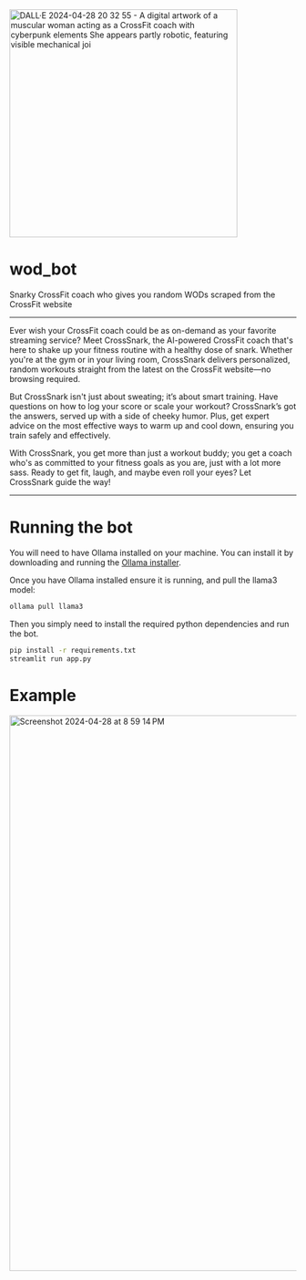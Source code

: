 <img width="400" alt="DALL·E 2024-04-28 20 32 55 - A digital artwork of a muscular woman acting as a CrossFit coach with cyberpunk elements  She appears partly robotic, featuring visible mechanical joi" src="https://github.com/scaryPonens/wod_bot/assets/165761/ecdf37fd-e25b-489f-8b0e-16362a54c865" />

# wod_bot

Snarky CrossFit coach who gives you random WODs scraped from the CrossFit website

---

Ever wish your CrossFit coach could be as on-demand as your favorite streaming service? Meet CrossSnark, the AI-powered CrossFit coach that's here to shake up your fitness routine with a healthy dose of snark. Whether you're at the gym or in your living room, CrossSnark delivers personalized, random workouts straight from the latest on the CrossFit website—no browsing required.

But CrossSnark isn't just about sweating; it’s about smart training. Have questions on how to log your score or scale your workout? CrossSnark’s got the answers, served up with a side of cheeky humor. Plus, get expert advice on the most effective ways to warm up and cool down, ensuring you train safely and effectively.

With CrossSnark, you get more than just a workout buddy; you get a coach who's as committed to your fitness goals as you are, just with a lot more sass. Ready to get fit, laugh, and maybe even roll your eyes? Let CrossSnark guide the way!

---
# Running the bot

You will need to have Ollama installed on your machine. You can install it by downloading and running the 
[Ollama installer](https://ollama.com/download).

Once you have Ollama installed ensure it is running, and pull the llama3 model:

```bash
ollama pull llama3
```

Then you simply need to install the required python dependencies and run the bot.

```bash
pip install -r requirements.txt
streamlit run app.py
```

# Example
<img width="975" alt="Screenshot 2024-04-28 at 8 59 14 PM" src="https://github.com/scaryPonens/wod_bot/assets/165761/6f2a5598-3297-4859-a7be-7dfc1f00180f">
